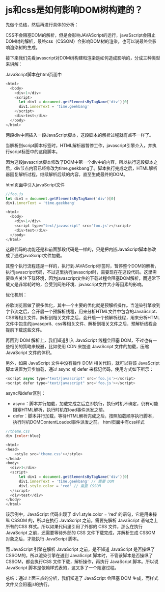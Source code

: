 # js和css是如何影响DOM树构建的？

先做个总结，然后再进行具体的分析：

CSS不会阻塞DOM的解析，但是会影响JAVAScript的运行，javaSscript会阻止DOM树的解析，最终css（CSSOM）会影响DOM树的渲染，也可以说最终会影响渲染树的生成。

接下来我们先看javascript对DOM树构建和渲染是如何造成影响的，分成三种类型来讲解：

JavaScript脚本在html页面中
```js
<html>
  <body>
    <div>1</div>
    <script>
      let div1 = document.getElementsByTagName('div')[0]
      div1.innerText = 'time.geekbang'
    </script>
    <div>test</div>
  </body>
</html>
```
两段div中间插入一段JavaScript脚本，这段脚本的解析过程就有点不一样了。

当解析到script脚本标签时，HTML解析器暂停工作，javascript引擎介入，并执行script标签中的这段脚本。

因为这段javascript脚本修改了DOM中第一个div中的内容，所以执行这段脚本之后，div节点内容已经修改为time.geekbang了。脚本执行完成之后，HTML解析器回复解析过程，继续解析后续的内容，直至生成最终的DOM。

html页面中引入javaScript文件
```js
//foo.js
let div1 = document.getElementsByTagName('div')[0]
div1.innerText = 'time.geekbang'
```
```js
<html>
  <body>
    <div>1</div>
    <script type="text/javascript" src='foo.js'></script>
    <div>test</div>
  </body>
</html>
```
这段代码的功能还是和前面那段代码是一样的，只是把内嵌JavaScript脚本修改成了通过javaScript文件加载。

其整个执行流程还是一样的，执行到JAVAScript标签时，暂停整个DOM的解析，执行javascript代码，不过这里执行javascript时，需要现在在这段代码。这里需要重点关注下载环境，因为javascript文件的下载过程会阻塞DOM解析，而通常下载又是非常耗时的，会受到网络环境、javascript文件大小等因素的影响。

优化机制：

谷歌浏览器做了很多优化，其中一个主要的优化就是预解析操作。当渲染引擎收到字节流之后，会开启一个预解析线程，用来分析HTML文件中包含的JavaScript、CSS等相关文件，解析到相关文件之后，会开启一个预解析线程，用来分析HTML文件中包含的javascprit、css等相关文件、解析到相关文件之后，预解析线程会提前下载这些文件。

再回到 DOM 解析上，我们知道引入 JavaScript 线程会阻塞 DOM，不过也有一些相关的策略来规避，比如使用 CDN 来加速 JavaScript 文件的加载，压缩 JavaScript 文件的体积。

另外，如果 JavaScript 文件中没有操作 DOM 相关代码，就可以将该 JavaScript 脚本设置为异步加载，通过 async 或 defer 来标记代码，使用方式如下所示：

```js
<script async type="text/javascript" src='foo.js'></script>
<script defer type="text/javascript" src='foo.js'></script>
```
async和defer区别：

- async：脚本并行加载，加载完成之后立即执行，执行时机不确定，仍有可能阻塞HTML解析，执行时机在load事件派发之前。
- defer：脚本并行加载，等待HTML解析完成之后，按照加载顺序执行脚本，执行时机DOMContentLoaded事件派发之前。
html页面中有css样式
```js
//theme.css
div {color:blue}
```
```js
<html>
<head>
    <style src='theme.css'></style>
</head>
<body>
  <div>1</div>
  <script>
      let div1 = document.getElementsByTagName('div')[0]
      div1.innerText = 'time.geekbang' // 需要 DOM
      div1.style.color = 'red' // 需要 CSSOM
  </script>
  <div>test</div>
</body>
</html>
```
该示例中，JavaScript 代码出现了 div1.style.color = ‘red’ 的语句，它是用来操纵 CSSOM 的，所以在执行 JavaScript 之前，需要先解析 JavaScript 语句之上所有的CSS 样式。所以如果代码里引用了外部的 CSS 文件，那么在执行 JavaScript 之前，还需要等待外部的 CSS 文件下载完成，并解析生成 CSSOM 对象之后，才能执行 JavaScript 脚本。

而 JavaScript 引擎在解析 JavaScript 之前，是不知道 JavaScript 是否操纵了 CSSOM的，所以渲染引擎在遇到 JavaScript 脚本时，不管该脚本是否操纵了 CSSOM，都会执行CSS 文件下载，解析操作，再执行 JavaScript 脚本。所以说 JavaScript 脚本是依赖样式表的，这又多了一个阻塞过程。

总结：通过上面三点的分析，我们知道了 JavaScript 会阻塞 DOM 生成，而样式文件又会阻塞js的执行。